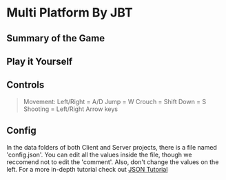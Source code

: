 Multi Platform
By JBT
==========

Summary of the Game
----------

Play it Yourself
----------

Controls
----------
> Movement:
> 	Left/Right = A/D
> 	Jump = W
> 	Crouch = Shift
> 	Down = S
> Shooting = Left/Right Arrow keys

Config
----------
In the data folders of both Client and Server projects, there is a file named 'config.json'. You can edit all the values inside the file, though we reccomend not to edit the 'comment'. Also, don't change the values on the left. For a more in-depth tutorial check out [JSON Tutorial](https://www.w3schools.com/js/js_json_syntax.asp)
